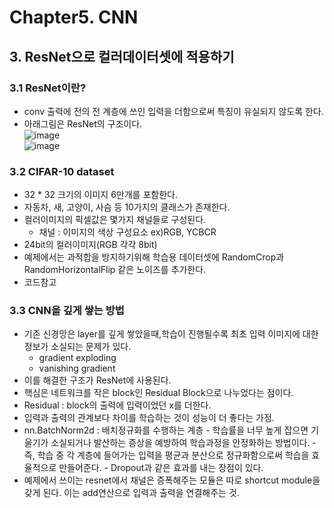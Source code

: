 # Chapter5. CNN

## 3. ResNet으로 컬러데이터셋에 적용하기
### 3.1 ResNet이란?
- conv 출력에 전의 전 계층에 쓰인 입력을 더함으로써 특징이 유실되지 않도록 한다.
- 아래그림은 ResNet의 구조이다.\
![image](https://user-images.githubusercontent.com/70633080/104994051-31e2a380-5a67-11eb-81cb-cfd5ab9abc17.png)\
![image](https://user-images.githubusercontent.com/70633080/104994092-43c44680-5a67-11eb-9423-445537af86c3.png)
### 3.2 CIFAR-10 dataset
- 32 * 32 크기의 이미지 6만개를 포함한다.
- 자동차, 새, 고양이, 사슴 등 10가지의 클래스가 존재한다.
- 컬러이미지의 픽셀값은 몇가지 채널들로 구성된다.
    - 채널 : 이미지의 색상 구성요소 ex)RGB, YCBCR
- 24bit의 컬러이미지(RGB 각각 8bit)
- 예제에서는 과적합을 방지하기위해 학습용 데이터셋에 RandomCrop과 RandomHorizontalFlip 같은 노이즈를 추가한다.
- 코드참고
### 3.3 CNN을 깊게 쌓는 방법
- 기존 신경망은 layer를 깊게 쌓았을때,학습이 진행될수록 최초 입력 이미지에 대한 정보가 소실되는 문제가 있다.
    - gradient exploding
    - vanishing gradient
- 이를 해결한 구조가 ResNet에 사용된다.
- 핵심은 네트워크를 작은 block인 Residual Block으로 나누었다는 점이다.
- Residual : block의 출력에 입력이었던 x를 더한다. 
- 입력과 출력의 관계보다 차이를 학습하는 것이 성능이 더 좋다는 가정.
- nn.BatchNorm2d : 배치정규화를 수행하는 계층
        - 학습률을 너무 높게 잡으면 기울기가 소실되거나 발산하는 증상을 예방하여 학습과정을 안정화하는 방법이다.
        - 즉, 학습 중 각 계층에 들어가는 입력을 평균과 분산으로 정규화함으로써 학습을 효율적으로 만들어준다.
        - Dropout과 같은 효과를 내는 장점이 있다.
- 예제에서 쓰이는 resnet에서 채널은 증폭해주는 모듈은 따로 shortcut module을 갖게 된다. 이는 add연산으로 입력과 출력을 연결해주는 것.
